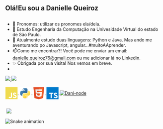 ## Olá!Eu sou a Danielle Queiroz ##
##
- 👋 Pronomes: utilizar os pronomes ela/dela.
- 👀 Estudo Engenharia da Computação na Univesidade Virtual do estado de São Paulo.
- 🌱 Atualmente estudo duas linguagens: Python e Java. Mas ando me aventurando po Javascript, angular...#muitoAAprender.
- 📫Como me encontrar?! Você pode me enviar um email: danielle.queiroz76@gmail.com ou me adicionar lá no Linkedin.
- ✨ Obrigada por sua visita! Nos vemos em breve.
- 

<div>
  <a href="https://github.com/danielle1306">
  <img height="180em" src="https://github-readme-stats.vercel.app/api?username=danielle1306&show_icons=true&theme=dracula&include_all_commits=true&count_private=true"/>
  <img height="180em" src="https://github-readme-stats.vercel.app/api/top-langs/?username=danielle1306&layout=compact&langs_count=16&theme=dracula"/>
</di>
  
 <div style="display: inline_block"><br> 
  <img align="center" alt="Dani-Js" height="40" width="40" src="https://raw.githubusercontent.com/devicons/devicon/master/icons/javascript/javascript-plain.svg">
  <img align="center" alt="Dani-Python" height="40" width="40" src="https://raw.githubusercontent.com/devicons/devicon/master/icons/python/python-original.svg">
   <img align="center" alt="Dani-HTML" height="40" width="40" src="https://raw.githubusercontent.com/devicons/devicon/master/icons/html5/html5-original.svg">
   <img align="center" alt="Dani-Ts" height="40" width="40" src="https://raw.githubusercontent.com/devicons/devicon/master/icons/typescript/typescript-plain.svg">
   <img align="center" alt="Dani-node" height="40" width="40"src="https://cdn.jsdelivr.net/gh/devicons/devicon/icons/nodejs/nodejs-original.svg" />
  </div>
  
  ##
  
 <div>
  <a href ="mailto:danielle.queiroz76@gmail.com"><img src"https://img.shields.io/badge/Gmail-D14836?style=for-the-badge&logo=gmail&logoColor=white" target="_blank"></a>
    <a href ="https://www.linkedin.com/in/danielle-rodrigues-queiroz-1b996222a" target="_blank"><img src="https://img.shields.io/badge/LinkedIn-0077B5?style=for-the-badge&logo=linkedin&logoColor=white" target"_blank"></a>
  </div>  
  
  ![Snake animation](https://github.com/danielle1306/danielle1306/blob/output/github-contribution-grid-snake.svg)

